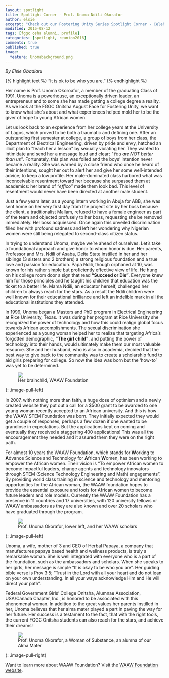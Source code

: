 ```yaml
---
layout: spotlight
title: Spotlight Corner - Prof. Unoma Ndili Okorafor
author: elsie
excerpt: "Check out our Fostering Unity Series Spotlight Corner - Celebrating Women's Achievements, featuring Prof. Unoma Ndili Okorafor, Class of 91."
modified: 2015-08-12
tags: [fggc osha alumni, profile]
categories: [spotlight, reunion2016]
comments: true
published: true
image:
  feature: Unomabackground.png
---
```

*By Elsie Obadiaru*

{% highlight text %}
“It is ok to be who you are.” 
{% endhighlight %}

Her name is Prof. Unoma Okoroafor, a member of the graduating Class of 1991. Unoma is a powerhouse, an exceptionally driven leader, an entrepreneur and to some she has made getting a college degree a reality. As we look at the FGGC Onitsha August Face for Fostering Unity, we want to know what she’s about and what experiences helped mold her to be the giver of hope to young African women.

Let us look back to an experience from her college years at the University of Lagos, which proved to be both a traumatic and defining one. After an outstanding first semester at college, a group of boys from her class, the Department of Electrical Engineering, driven by pride and envy, hatched an illicit plan to "teach her a lesson" by sexually violating her. They wanted to intimidate and send her a message loud and clear; *"You are NOT better than us"*. Fortunately, this plan was foiled and the boys’ intention never became a reality. She was warned by a close friend who once he heard of their intentions, sought her out to alert her and give her some well-intended advice; to keep a low profile. Her male-dominated class harbored what was inconceivable resentment toward her because she surpassed them at academics: her brand of *“effico”* made them look bad. This level of resentment would never have been directed at another male student.

Just a few years later, as a young intern working in Abuja for ABB, she was sent home on her very first day from the project site by her boss because the client, a traditionalist Mallam, refused to have a female engineer as part of the team and objected profusely to her boss, requesting she be removed immediately.  Her boss acquiesced. Once again this unveiled discrimination filled her with profound sadness and left her wondering why Nigerian women were still being relegated to second-class citizen status. 

In trying to understand Unoma, maybe we’re ahead of ourselves. Let’s take a foundational approach and give honor to whom honor is due. Her parents, Professor and Mrs. Ndili of Asaba, Delta State instilled in her and her siblings (3 sisters and 2 brothers) a strong religious foundation and a true love and passion for education. Papa Ndili, though orphaned at 10, was known for his rather simple but proficiently effective view of life. He hung on his college room door a sign that read **“Succeed or Die”**. Everyone knew him for those principles and he taught his children that education was the ticket to a better life. Mama Ndili, an educator herself, challenged her children to always reach for the stars. As a result the Ndili children were well known for their educational brilliance and left an indelible mark in all the educational institutions they attended. 

 In 1999, Unoma began a Masters and PhD program in Electrical Engineering at Rice University, Texas.  It was during her program at Rice University she recognized the power of technology and how this could realign global focus towards African accomplishments. The sexual discrimination she experienced as a young woman helped her to realize that targeting Africa’s forgotten demographic, **"The girl child"**, and putting the power of technology into their hands, would ultimately make them our most valuable resource. She and her husband, who is also in academia, decided that the best way to give back to the community was to create a scholarship fund to aid girls preparing for college. So now the idea was born but the ‘how-to’ was yet to be determined. 
<figure>
	<a href="{{ site.url }}/images/unomawaaw1.jpg"><img src="{{ site.url }}/images/unomawaaw1.jpg"></a>
	<figcaption>Her brainchild, WAAW Foundation</figcaption>
</figure>
{: .image-pull-left}

In 2007, with nothing more than faith, a huge dose of optimism and a newly created website they put out a call for a $500 grant to be awarded to one young woman recently accepted to an African university. And this is how the WAAW STEM Foundation was born. They initially expected they would get a couple of responses, perhaps a few dozen if one wanted to be grandiose in expectations. But the applications kept on coming and eventually they received a staggering 400 applications! This was all the encouragement they needed and it  assured them they were on the right path. 

For almost 10 years the WAAW Foundation, which stands for **W**orking to **A**dvance Science and Technology for **A**frican **W**omen, has been working to empower the African women. Their vision is “To empower African women to become impactful leaders, change agents and technology innovators through STEM (Science Technology Engineering and Math) engagements”.  By providing world class training in science and technology and mentoring opportunities for the African woman, the WAAW foundation hopes to provide the essential exposure and tools for African women to become future leaders and role models. Currently the WAAW Foundation has a presence in 11 countries and 17 universities, with 120 university fellows or WAAW ambassadors as they are also known and over 20 scholars who have graduated through the program. 
<figure>
	<a href="{{ site.url }}/images/unomawaaw2.jpg"><img src="{{ site.url }}/images/unomawaaw2.jpg"></a>
	<figcaption>Prof. Unoma Okorafor, lower left, and her WAAW scholars</figcaption>
</figure>
{: .image-pull-left}

Unoma, a wife, mother of 3 and CEO of Herbal Papaya, a company that manufactures papaya based health and wellness products, is truly a remarkable woman. She is well integrated with everyone who is a part of the foundation, such as the ambassadors and scholars. When she speaks to her girls, her message is simple “It is okay to be who you are”.  Her guiding bible verse is Prov 3:5;  “Trust in the Lord with all your heart and do not lean on your own understanding. In all your ways acknowledge Him and He will direct your path”.

 Federal Government Girls’ College Onitsha, Alumnae Association, USA/Canada Chapter, Inc., is honored to be associated with this phenomenal woman.  In addition to the great values her parents instilled in her, Unoma believes that her alma mater played a part in paving the way for her future. Her success is a testament to the fact, that with the right tools, the current FGGC Onitsha students can also reach for the stars, and achieve their dreams!
<figure>
	<a href="{{ site.url }}/images/unomasolo.jpg"><img src="{{ site.url }}/images/unomasolo.jpg"></a>
	<figcaption>Prof. Unoma Okorafor, a Woman of Substance, an alumna of our Alma Mater</figcaption>
</figure>
{: .image-pull-right}

Want to learn more about WAAW Foundation? Visit the [WAAW Foundation website](http://waawfoundation.org/). 

